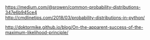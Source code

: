 
https://medium.com/@srowen/common-probability-distributions-347e6b945ce4  
http://cmdlinetips.com/2018/03/probability-distributions-in-python/  

http://doktormike.github.io/blog/On-the-apparent-success-of-the-maximum-likelihood-principle/  
